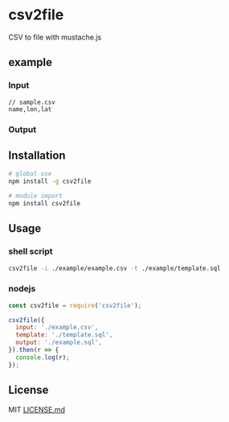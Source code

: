 # csv2file

CSV to file with mustache.js
## example
### Input
```
// sample.csv
name,lon,lat

```

### Output


## Installation

```bash
# global use
npm install -g csv2file

# module import
npm install csv2file
```

## Usage

### shell script
```bash
csv2file -i ./example/example.csv -t ./example/template.sql
```

### nodejs
```javascript
const csv2file = require('csv2file');

csv2file({
  input: './example.csv',
  template: './template.sql',
  output: './example.sql',
}).then(r => {
  console.log(r);
});
```

## License

MIT [LICENSE.md](LICENSE.md)
